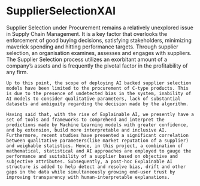 # SupplierSelectionXAI

Supplier Selection under Procurement remains a relatively unexplored issue in Supply Chain Management. It is a key factor that overlooks the enforcement of good buying decisions, satisfying stakeholders, minimizing maverick spending and hitting performance targets. Through supplier selection, an organisation examines, assesses and engages with suppliers. The Supplier Selection process utilizes an exorbitant amount of a company’s assets and is frequently the pivotal factor in the profitability of any firm. 

    Up to this point, the scope of deploying AI backed supplier selection models have been limited to the procurement of C-type products. This is due to the presence of undetected bias in the system, inability of AI models to consider qualitative parameters, lack of substantial datasets and ambiguity regarding the decision made by the algorithm. 

    Having said that, with the rise of Explainable AI, we presently have a set of tools and frameworks to comprehend and interpret the predictions made by Machine Learning models with greater confidence, and by extension, build more interpretable and inclusive AI. Furthermore, recent studies have presented a significant correlation between qualitative parameters(like market reputation of a supplier) and weighable statistics. Hence, in this project, a combination of mathematical, statistical and AI approaches are employed to gauge the performance and suitability of a supplier based on objective and subjective attributes. Subsequently, a post-hoc Explainable AI structure is added to help detect and resolve bias, drift and other gaps in the data while simultaneously growing end-user trust by improving transparency with human-interpretable explanations. 
